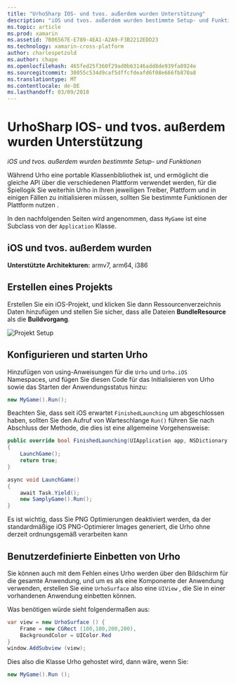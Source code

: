```yaml
---
title: "UrhoSharp IOS- und tvos. außerdem wurden Unterstützung"
description: "iOS und tvos. außerdem wurden bestimmte Setup- und Funktionen für UrhoSharp."
ms.topic: article
ms.prod: xamarin
ms.assetid: 7B06567E-E789-4EA1-A2A9-F3B2212EDD23
ms.technology: xamarin-cross-platform
author: charlespetzold
ms.author: chape
ms.openlocfilehash: 465fed25f360f29ad0b63146add8de939fa8924e
ms.sourcegitcommit: 30055c534d9caf5dffcfdeafd6f08e666fb870a8
ms.translationtype: MT
ms.contentlocale: de-DE
ms.lasthandoff: 03/09/2018
---
```

# <a name="urhosharp-ios-and-tvos-support"></a>UrhoSharp IOS- und tvos. außerdem wurden Unterstützung

_iOS und tvos. außerdem wurden bestimmte Setup- und Funktionen_

Während Urho eine portable Klassenbibliothek ist, und ermöglicht die gleiche API über die verschiedenen Plattform verwendet werden, für die Spiellogik Sie weiterhin Urho in Ihren jeweiligen Treiber, Plattform und in einigen Fällen zu initialisieren müssen, sollten Sie bestimmte Funktionen der Plattform nutzen .

In den nachfolgenden Seiten wird angenommen, dass `MyGame` ist eine Subclass von der `Application` Klasse.

## <a name="ios-and-tvos"></a>iOS und tvos. außerdem wurden

**Unterstützte Architekturen:** armv7, arm64, i386

## <a name="creating-a-project"></a>Erstellen eines Projekts

Erstellen Sie ein iOS-Projekt, und klicken Sie dann Ressourcenverzeichnis Daten hinzufügen und stellen Sie sicher, dass alle Dateien **BundleResource** als die **Buildvorgang**.

![Projekt Setup](ios-images/image-4.png "Daten hinzufügen, um das Ressourcenverzeichnis")

## <a name="configuring-and-launching-urho"></a>Konfigurieren und starten Urho

Hinzufügen von using-Anweisungen für die `Urho` und `Urho.iOS` Namespaces, und fügen Sie diesen Code für das Initialisieren von Urho sowie das Starten der Anwendungsstatus hinzu:

```csharp
new MyGame().Run();
```

Beachten Sie, dass seit iOS erwartet `FinishedLaunching` um abgeschlossen haben, sollten Sie den Aufruf von Warteschlange `Run()` führen Sie nach Abschluss der Methode, die dies ist eine allgemeine Vorgehensweise:

```csharp
public override bool FinishedLaunching(UIApplication app, NSDictionary options)
{
    LaunchGame();
    return true;
}

async void LaunchGame()
{
    await Task.Yield();
    new SamplyGame().Run();
}
```

Es ist wichtig, dass Sie PNG Optimierungen deaktiviert werden, da der standardmäßige iOS PNG-Optimierer Images generiert, die Urho ohne derzeit ordnungsgemäß verarbeiten kann

## <a name="custom-embedding-of-urho"></a>Benutzerdefinierte Einbetten von Urho

Sie können auch mit dem Fehlen eines Urho werden über den Bildschirm für die gesamte Anwendung, und um es als eine Komponente der Anwendung verwenden, erstellen Sie eine `UrhoSurface` also eine `UIView` , die Sie in einer vorhandenen Anwendung einbetten können.

Was benötigen würde sieht folgendermaßen aus:

```csharp
var view = new UrhoSurface () {
    Frame = new CGRect (100,100,200,200),
    BackgroundColor = UIColor.Red
}
window.AddSubview (view);
```

Dies also die Klasse Urho gehostet wird, dann wäre, wenn Sie:

```csharp
new MyGame().Run ();
```

